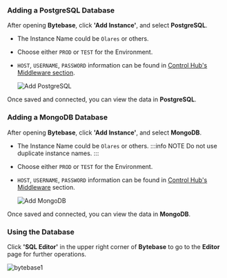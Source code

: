 ### Adding a PostgreSQL Database
After opening **Bytebase**, click **'Add Instance'**, and select **PostgreSQL**.
- The Instance Name could be `Olares` or others.
- Choose either `PROD` or `TEST` for the Environment.
- `HOST`, `USERNAME`, `PASSWORD` information can be found in [Control Hub's Middleware section](https://docs.olares.xyz/manual/tasks/view-database-status.html#add-a-postgresql-instance).

    ![Add PostgreSQL](https://docs.olares.xyz/images/how-to/olares/controlhub/middleware/09.jpg)

Once saved and connected, you can view the data in **PostgreSQL**.

### Adding a MongoDB Database
After opening **Bytebase**, click **'Add Instance'**, and select **MongoDB**.
- The Instance Name could be `Olares` or others.
    :::info NOTE
    Do not use duplicate instance names.
    :::
- Choose either `PROD` or `TEST` for the Environment.
- `HOST`, `USERNAME`, `PASSWORD` information can be found in [Control Hub's Middleware](https://docs.olares.xyz/manual/tasks/view-database-status.html#add-a-mongodb-instance) section.

    ![Add MongoDB](https://docs.olares.xyz/images/how-to/olares/controlhub/middleware/11.jpg)

Once saved and connected, you can view the data in **MongoDB**.

### Using the Database

Click **'SQL Editor'** in the upper right corner of **Bytebase** to go to the **Editor** page for further operations.

![bytebase1](https://docs.olares.xyz/images/how-to/olares/controlhub/middleware/13.jpg)